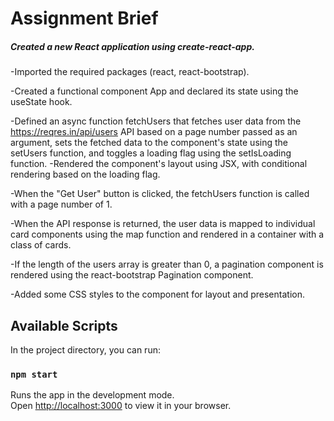 # Assignment Brief

##### Created a new React application using create-react-app.

-Imported the required packages (react, react-bootstrap).

-Created a functional component App and declared its state using the useState hook.

-Defined an async function fetchUsers that fetches user data from the https://reqres.in/api/users API based on a page number passed as an argument, sets the fetched data to the component's state using the setUsers function, and toggles a loading flag using the setIsLoading function.
-Rendered the component's layout using JSX, with conditional rendering based on the loading flag.

-When the "Get User" button is clicked, the fetchUsers function is called with a page number of 1.

-When the API response is returned, the user data is mapped to individual card components using the map function and rendered in a container with a class of cards.

-If the length of the users array is greater than 0, a pagination component is rendered using the react-bootstrap Pagination component.

-Added some CSS styles to the component for layout and presentation.

## Available Scripts

In the project directory, you can run:

### `npm start`

Runs the app in the development mode.\
Open [http://localhost:3000](http://localhost:3000) to view it in your browser.

